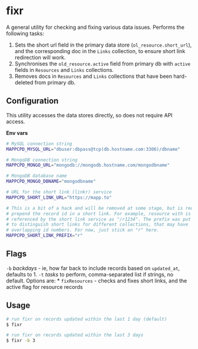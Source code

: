 # fixr

A general utility for checking and fixing various data issues. Performs the following tasks:

1. Sets the short url field in the primary data store (`ol_resource.short_url`), and the corresponding doc in the `Links`
collection, to ensure short link redirection will work.
1. Synchronises the `old_resource.active` field from primary db with `active` fields in `Resources` and `Links` collections.
1. Removes docs in `Resources` and `Links` collections that have been hard-deleted from primary db.


## Configuration

This utility accesses the data stores directly, so does not require API access.

**Env vars**

```bash
# MySQL connection string
MAPPCPD_MYSQL_URL="dbuser:dbpass@tcp(db.hostname.com:3306)/dbname"

# MongoDB connection string
MAPPCPD_MONGO_URL="mongodb://mongodb.hostname.com/mongodbname"

# MongoDB database name
MAPPCPD_MONGO_DBNAME="mongodbname"

# URL for the short link (linkr) service 
MAPPCPD_SHORT_LINK_URL="https://mapp.to"

# This is a bit of a hack and will be removed at some stage, but is required to 
# prepend the record id in a short link. For example, resource with is 1234 is
# referenced by the short link service as "/r1234". The prefix was put in place
# to distinguish short links for different collections, that may have 
# overlapping id numbers. For now, just stick an "r" here.
MAPPCPD_SHORT_LINK_PREFIX="r"
```

## Flags

`-b` *backdays* - ie, how far back to include records based on `updated_at`, defaults to 1.
`-t` *tasks* to perform, comma-separated list if strings, no default. Options are:
    * `fixResources` - checks and fixes short links, and the active flag for resource records 


## Usage

```bash
# run fixr on records updated within the last 1 day (default)
$ fixr

# run fixr on records updated within the last 3 days
$ fixr -b 3 
```